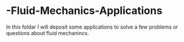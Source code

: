 # -Fluid-Mechanics-Applications

In this foldar I will deposit some applications to solve a few problems or questions about fluid mechanincs.
